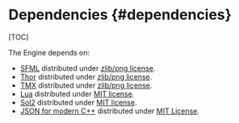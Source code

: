 Dependencies {#dependencies}
====
[TOC]

The Engine depends on:
  - [SFML](https://www.sfml-dev.org/) distributed under [zlib/png license](https://opensource.org/licenses/Zlib).
  - [Thor](http://www.bromeon.ch/libraries/thor/) distributed under [zlib/png license](https://opensource.org/licenses/Zlib).
  - [TMX](https://github.com/fallahn/sfml-tmxloader) distributed under [zlib/png license](https://opensource.org/licenses/Zlib).
  - [Lua](http://www.lua.org/) distributed under [MIT license](https://opensource.org/licenses/mit-license.html).
  - [Sol2](https://github.com/ThePhD/sol2) distributed under [MIT license](https://opensource.org/licenses/mit-license.html).
  - [JSON for modern C++](https://github.com/nlohmann/json) distributed under [MIT License](https://opensource.org/licenses/mit-license.html).